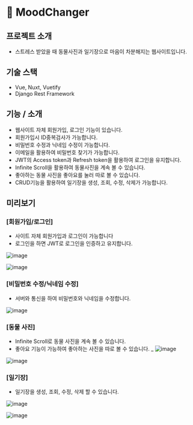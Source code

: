 # 🧘 MoodChanger

## 프로젝트 소개
- 스트레스 받았을 때 동물사진과 일기장으로 마음이 차분해지는 웹사이트입니다.

## 기술 스택
- Vue, Nuxt, Vuetify
- Django Rest Framework

## 기능 / 소개
- 웹사이트 자체 회원가입, 로그인 기능이 있습니다.
- 회원가입시 ID중복검사가 가능합니다.
- 비밀번호 수정과 닉네임 수정이 가능합니다.
- 이메일을 활용하여 비밀번호 찾기가 가능합니다.
- JWT의 Access token과 Refresh token을 활용하여 로그인을 유지합니다.
- Infinite Scroll을 활용하여 동물사진을 계속 볼 수 있습니다.
- 좋아하는 동물 사진을 좋아요를 눌러 따로 볼 수 있습니다.
- CRUD기능을 활용하여 일기장을 생성, 조회, 수정, 삭제가 가능합니다.

## 미리보기
### [회원가입/로그인]
- 사이트 자체 회원가입과 로그인이 가능합니다
- 로그인을 하면 JWT로 로그인을 인증하고 유지합니다.

![image](https://user-images.githubusercontent.com/47138043/187603132-7c47b0cb-0f01-4fe0-9842-cc25350ed408.png)

![image](https://user-images.githubusercontent.com/47138043/187603687-65f6f005-f6ff-441d-a3a5-4478e4d4f26d.png)


### [비밀번호 수정/닉네임 수정]
- 서버와 통신을 하여 비밀번호와 닉네임을 수정합니다.

![image](https://user-images.githubusercontent.com/47138043/187603936-c74fd3ec-1981-4282-8ca6-7ee34cf3b06c.png)


### [동물 사진]
- Infinite Scroll로 동물 사진을 계속 볼 수 있습니다.
- 좋아요 기능이 가능하여 좋아하는 사진을 따로 볼 수 있습니다.
_
![image](https://user-images.githubusercontent.com/47138043/187603809-cf638ed9-6b05-411f-8e2e-6e02ab608c45.png)

![image](https://user-images.githubusercontent.com/47138043/187603780-a8662376-d958-4194-a2f3-f6757cd6d159.png)


### [일기장]
- 일기장을 생성, 조회, 수정, 삭제 할 수 있습니다.

![image](https://user-images.githubusercontent.com/47138043/187603830-bb2749e1-a7e1-464d-8580-1d6e4a8a9f7f.png)

![image](https://user-images.githubusercontent.com/47138043/187603821-c2c20b56-5e15-4cf3-8d89-f63a249de812.png)

